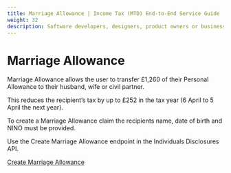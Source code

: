 ```yaml
---
title: Marriage Allowance | Income Tax (MTD) End-to-End Service Guide
weight: 32
description: Software developers, designers, product owners or business analysts. Integrate your software with the Income Tax API for Making Tax Digital.
---
```


<!--- Section owner: MTD Programme --->

# Marriage Allowance

Marriage Allowance allows the user to transfer £1,260 of their Personal Allowance to their husband, wife or civil partner.

This reduces the recipient’s tax by up to £252 in the tax year (6 April to 5 April the next year).

To create a Marriage Allowance claim the recipients name, date of birth and NINO must be provided.

Use the Create Marriage Allowance endpoint in the Individuals Disclosures API.

[Create Marriage Allowance](https://developer.service.hmrc.gov.uk/api-documentation/docs/api/service/individuals-disclosures-api/1.0/oas/page#tag/Marriage-Allowance/paths/~1individuals~1disclosures~1marriage-allowance~1%7Bnino%7D/post)
